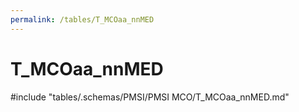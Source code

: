 ```yaml
---
permalink: /tables/T_MCOaa_nnMED
---
```

# T_MCOaa_nnMED

<!-- ATTENTION : Ne pas supprimer ou modifier la ligne ci-dessous -->
#include "tables/.schemas/PMSI/PMSI MCO/T_MCOaa_nnMED.md"
<!-- ATTENTION : Ne pas supprimer ou modifier la ligne ci-dessus -->
